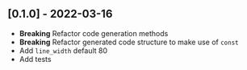 
## [0.1.0] - 2022-03-16

- **Breaking** Refactor code generation methods
- **Breaking** Refactor generated code structure to make use of `const`
- Add `line_width` default 80
- Add tests
